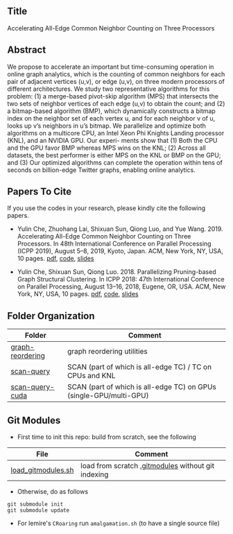 ## Title 

Accelerating All-Edge Common Neighbor Counting on Three Processors  

## Abstract

We propose to accelerate an important but time-consuming operation 
in online graph analytics, which is the counting of common
neighbors for each pair of adjacent vertices (u,v), or edge (u,v),
on three modern processors of different architectures. We study
two representative algorithms for this problem: (1) a merge-based
pivot-skip algorithm (MPS) that intersects the two sets of neighbor
vertices of each edge (u,v) to obtain the count; and (2) a bitmap-based 
algorithm (BMP), which dynamically constructs a bitmap
index on the neighbor set of each vertex u, and for each neighbor
v of u, looks up v’s neighbors in u’s bitmap. We parallelize and
optimize both algorithms on a multicore CPU, an Intel Xeon Phi
Knights Landing processor (KNL), and an NVIDIA GPU. Our experi-
ments show that (1) Both the CPU and the GPU favor BMP whereas
MPS wins on the KNL; (2) Across all datasets, the best performer is
either MPS on the KNL or BMP on the GPU; and (3) Our optimized
algorithms can complete the operation within tens of seconds on
billion-edge Twitter graphs, enabling online analytics.

## Papers To Cite

If you use the codes in your research, please kindly cite the following papers.

* Yulin Che, Zhuohang Lai, Shixuan Sun, Qiong Luo, and Yue Wang. 2019.
Accelerating All-Edge Common Neighbor Counting on Three Processors.
In 48th International Conference on Parallel Processing (ICPP 2019), August
5–8, 2019, Kyoto, Japan. ACM, New York, NY, USA, 10 pages. 
[pdf](https://www.dropbox.com/sh/nth7vbh3itng4c6/AACIHgU0yKrhV3SP-F371gYna?preview=2019-08-icpp-acc-all-edge-tri-counting.pdf),
[code](.),
[slides](.) 

* Yulin Che, Shixuan Sun, Qiong Luo. 2018. Parallelizing Pruning-based Graph Structural Clustering. 
In ICPP 2018: 47th International Conference on Parallel Processing, August 13–16, 2018, 
Eugene, OR, USA. ACM, New York, NY, USA, 10 pages. 
[pdf](https://www.dropbox.com/sh/nth7vbh3itng4c6/AACIHgU0yKrhV3SP-F371gYna?dl=0&preview=2018-08-icpp-ppSCAN.pdf), 
[code](https://github.com/RapidsAtHKUST/ppSCAN), 
[slides](https://www.dropbox.com/sh/i1r45o2ceraey8j/AAD8V3WwPElQjwJ0-QtaKAzYa?dl=0&preview=ppSCAN.pdf)

## Folder Organization

Folder | Comment
--- | ---
[graph-reordering](graph-reordering) | graph reordering utilities
[scan-query](scan-query) | SCAN (part of which is all-edge TC) / TC on CPUs and KNL
[scan-query-cuda](scan-query-cuda) | SCAN (part of which is all-edge TC) on GPUs (single-GPU/multi-GPU)

## Git Modules

* First time to init this repo: build from scratch, see the following 

File | Comment
--- | ---
[load_gitmodules.sh](load_gitmodules.sh) | load from scratch [.gitmodules](.gitmodules) without git indexing

* Otherwise, do as follows

```
git submodule init
git submodule update
```

* For lemire's `CRoaring` run `amalgamation.sh` (to have a single source file)